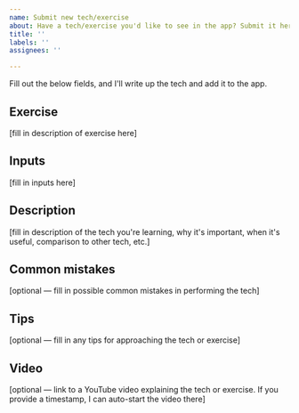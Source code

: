 ```yaml
---
name: Submit new tech/exercise
about: Have a tech/exercise you'd like to see in the app? Submit it here
title: ''
labels: ''
assignees: ''

---
```


Fill out the below fields, and I'll write up the tech and add it to the app.

## Exercise

[fill in description of exercise here]

## Inputs

[fill in inputs here]

## Description

[fill in description of the tech you're learning, why it's important, when it's useful, comparison to other tech, etc.]

## Common mistakes

[optional — fill in possible common mistakes in performing the tech]

## Tips

[optional — fill in any tips for approaching the tech or exercise]

## Video

[optional — link to a YouTube video explaining the tech or exercise. If you provide a timestamp, I can auto-start the video there]
